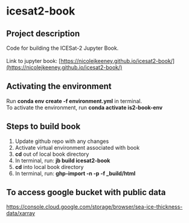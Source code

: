 # icesat2-book


## Project description
Code for building the ICESat-2 Jupyter Book.<br><br> Link to jupyter book: [https://nicolejkeeney.github.io/icesat2-book/](https://nicolejkeeney.github.io/icesat2-book/)


## Activating the environment 
Run **conda env create -f environment.yml** in terminal.<br>To activate the environment, run **conda activate is2-book-env**



## Steps to build book 
 1) Update github repo with any changes
 2) Activate virtual environment associated with book
 3) **cd** out of local book directory 
 4) In terminal, run: **jb build icesat2-book** 
 5) **cd** into local book directory 
 6) In terminal, run: **ghp-import -n -p -f _build/html** 
 
## To access google bucket with public data 
https://console.cloud.google.com/storage/browser/sea-ice-thickness-data/xarray